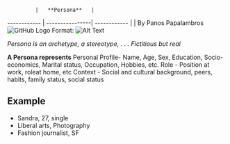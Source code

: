 


             |   **Persona**   |  
------------ | ----------------| ------------
             |                 |  By Panos Papalambros![GitHub Logo](/images/logo.png) Format: ![Alt Text](url)


           



*Persona is an archetype, a stereotype, . . . Fictitious but real*


**A Persona represents**
Personal Profile- Name, Age, Sex, Education, Socio-economics, Marital status, Occupation, Hobbies, etc.
Role - Position at work, roleat home, etc
Context - Social and cultural background, peers, habits, family status, social status



## **Example** 
* Sandra, 27, single
* Liberal arts, Photography
* Fashion journalist, SF
